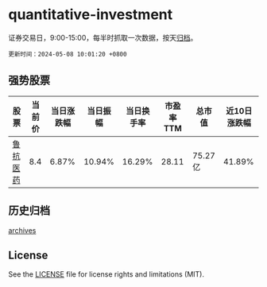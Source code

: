 # quantitative-investment

证券交易日，9:00-15:00，每半时抓取一次数据，按天[归档](archives)。

`更新时间：2024-05-08 10:01:20 +0800`

## 强势股票

|股票|当前价|当日涨跌幅|当日振幅|当日换手率|市盈率TTM|总市值|近10日涨跌幅|
|----|----|----|----|----|----|----|----|
|[鲁抗医药](https://xueqiu.com/S/SH600789)|8.4|6.87%|10.94%|16.29%|28.11|75.27亿|41.89%|

## 历史归档

[archives](archives)

## License

See the [LICENSE](LICENSE) file for license rights and limitations (MIT).
